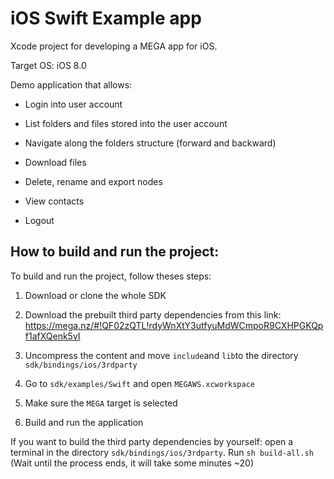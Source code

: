 # iOS Swift Example app


Xcode project for developing a MEGA app for iOS.

Target OS: iOS 8.0

Demo application that allows:

- Login into user account

- List folders and files stored into the user account

- Navigate along the folders structure (forward and backward)

- Download files

- Delete, rename and export nodes

- View contacts

- Logout

## How to build and run the project:

To build and run the project, follow theses steps:

1. Download or clone the whole SDK

2. Download the prebuilt third party dependencies from this link: https://mega.nz/#!QF02zQTL!rdyWnXtY3utfyuMdWCmpoR9CXHPGKQpf1afXQenk5vI

3. Uncompress the content and move `include`and `lib`to the directory `sdk/bindings/ios/3rdparty`

4. Go to `sdk/examples/Swift` and open `MEGAWS.xcworkspace`

5. Make sure the `MEGA` target is selected

6. Build and run the application

If you want to build the third party dependencies by yourself: open a terminal in the directory `sdk/bindings/ios/3rdparty`. Run	`sh build-all.sh` (Wait until the process ends, it will take some minutes ~20)
